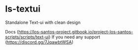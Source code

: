 # ls-textui
 Standalone Text-ui with clean design

Docs (https://los-santos-project.gitbook.io/project-los-santos-scripts/scripts/text-ui)
If you need any support (https://discord.gg/7JqawbtWSA)
